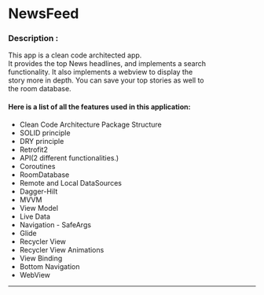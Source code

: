 # NewsFeed

### Description :

<p>This app is a clean code architected app.<br>
It provides the top News headlines, and implements a search<br>
functionality. It also implements a webview to display the <br>
story more in depth. You can save your top stories as well to<br>
the room database.</p>

#### Here is a list of all the features used in this application:

- Clean Code Architecture Package Structure
- SOLID principle
- DRY principle
- Retrofit2
- API(2 different functionalities.)
- Coroutines
- RoomDatabase
- Remote and Local DataSources
- Dagger-Hilt
- MVVM
- View Model
- Live Data
- Navigation - SafeArgs
- Glide
- Recycler View
- Recycler View Animations
- View Binding
- Bottom Navigation
- WebView
<hr>
